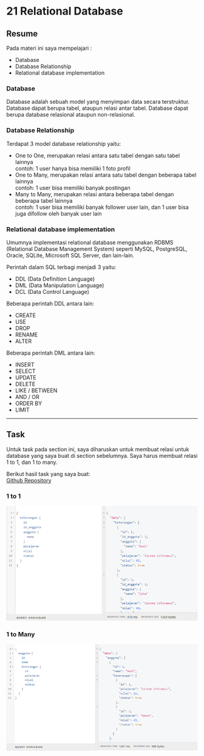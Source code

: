 # 21 Relational Database

## Resume

Pada materi ini saya mempelajari :

-   Database
-   Database Relationship
-   Relational database implementation

### Database

Database adalah sebuah model yang menyimpan data secara terstruktur. Database dapat berupa tabel, ataupun relasi antar tabel. Database dapat berupa database relasional ataupun non-relasional.

### Database Relationship

Terdapat 3 model database relationship yaitu:

-   One to One, merupakan relasi antara satu tabel dengan satu tabel lainnya  
    contoh: 1 user hanya bisa memiliki 1 foto profil
-   One to Many, merupakan relasi antara satu tabel dengan beberapa tabel lainnya  
    contoh: 1 user bisa memiliki banyak postingan
-   Many to Many, merupakan relasi antara beberapa tabel dengan beberapa tabel lainnya  
    contoh: 1 user bisa memiliki banyak follower user lain, dan 1 user bisa juga difollow oleh banyak user lain

### Relational database implementation

Umumnya implementasi relational database menggunakan RDBMS (Relational Database Management System) seperti MySQL, PostgreSQL, Oracle, SQLite, Microsoft SQL Server, dan lain-lain.

Perintah dalam SQL terbagi menjadi 3 yaitu:

-   DDL (Data Definition Language)
-   DML (Data Manipulation Language)
-   DCL (Data Control Language)

Beberapa perintah DDL antara lain:

-   CREATE
-   USE
-   DROP
-   RENAME
-   ALTER

Beberapa perintah DML antara lain:

-   INSERT
-   SELECT
-   UPDATE
-   DELETE
-   LIKE / BETWEEN
-   AND / OR
-   ORDER BY
-   LIMIT

---

## Task

Untuk task pada section ini, saya diharuskan untuk membuat relasi untuk database yang saya buat di section sebelumnya.
Saya harus membuat relasi 1 to 1, dan 1 to many.

Berikut hasil task yang saya buat:  
[Github Repository](https://www.github.com/mbaharip/Assignment-Relational-Database)

### 1 to 1

![1to1](./screenshots/1to1.png)

### 1 to Many

![1toMany](./screenshots/1toM.png)
